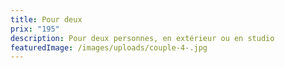 ```yaml
---
title: Pour deux
prix: "195"
description: Pour deux personnes, en extérieur ou en studio
featuredImage: /images/uploads/couple-4-.jpg
---
```

